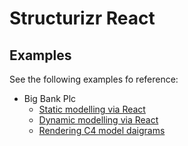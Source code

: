 # Structurizr React

## Examples

See the following examples fo reference:

-   Big Bank Plc
    -   [Static modelling via React](./examples/bigbankplc/001-static-structurizr-workspace.md)
    -   [Dynamic modelling via React](./examples/bigbankplc/002-dynamic-structurizr-workspace.md)
    -   [Rendering C4 model daigrams](./examples/bigbankplc/005-c4-diagrams.md)
